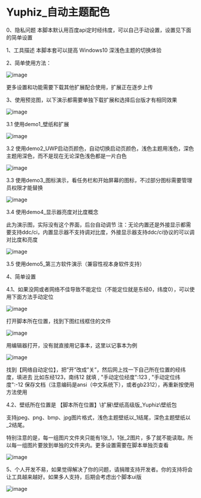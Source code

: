 # Yuphiz_自动主题配色

0、隐私问题
本脚本默认用百度api定时经纬度，可以自己手动设置，设置见下面的简单设置

1、工具描述
本脚本套可以提高 Windows10 深浅色主题的切换体验


2、简单使用方法：

![image](https://github.com/Yuphiz/Public/blob/main/Yuphiz_AutoTheme/demo%E9%A2%84%E8%A7%88%E5%9B%BE/%E8%87%AA%E5%8A%A8%E4%B8%BB%E9%A2%98%E4%BD%BF%E7%94%A8%E5%9B%BE%E7%AE%80%E5%8D%95%E5%BF%AB%E9%80%9F%E4%BD%BF%E7%94%A8%E5%9B%BE.gif)

更多设置和功能需要下载其他扩展配合使用，扩展正在逐步上传



3、使用预览图，以下演示都需要单独下载扩展和选择后台版才有相同效果

![image](https://github.com/Yuphiz/Public/blob/main/Yuphiz_AutoTheme/demo%E9%A2%84%E8%A7%88%E5%9B%BE/%E4%BD%BF%E7%94%A8demo1_%E5%A3%81%E7%BA%B8%E6%89%A9%E5%B1%95.gif)

3.1 使用demo1_壁纸和扩展


![image](https://github.com/Yuphiz/Public/blob/main/Yuphiz_AutoTheme/demo%E9%A2%84%E8%A7%88%E5%9B%BE/%E4%BD%BF%E7%94%A8demo2_UWP%E5%90%AF%E5%8A%A8%E9%A1%B5%E9%A2%9C%E8%89%B2.gif)

3.2 使用demo2_UWP启动页颜色，自动切换启动页颜色，浅色主题用浅色，深色主题用深色，而不是现在无论深色浅色都是一片白色



![image](https://github.com/Yuphiz/Public/blob/main/Yuphiz_AutoTheme/demo%E9%A2%84%E8%A7%88%E5%9B%BE/%E4%BD%BF%E7%94%A8demo3_%E5%9B%BE%E6%A0%87%E6%BC%94%E7%A4%BA.gif)

3.3 使用demo3_图标演示，看任务栏和开始屏幕的图标，不过部分图标需要管理员权限才能替换



![image](https://github.com/Yuphiz/Public/blob/main/Yuphiz_AutoTheme/demo%E9%A2%84%E8%A7%88%E5%9B%BE/%E4%BD%BF%E7%94%A8demo4_%E6%98%BE%E7%A4%BA%E5%99%A8%E4%BA%AE%E5%BA%A6%E5%AF%B9%E6%AF%94%E5%BA%A6%E6%A6%82%E5%BF%B5%E9%A2%84%E8%A7%88.gif)

3.4 使用demo4_显示器亮度对比度概念

此为演示图，实际没有这个界面，后台自动调节
注：无论内置还是外接显示都需要支持ddc/ci，内置显示器不支持调对比度，外接显示器支持ddc/ci协议的可以调对比度和亮度


![image](https://github.com/Yuphiz/Public/blob/main/Yuphiz_AutoTheme/demo%E9%A2%84%E8%A7%88%E5%9B%BE/%E4%BD%BF%E7%94%A8demo5_%E7%AC%AC%E4%B8%89%E6%96%B9%E8%BD%AF%E4%BB%B6.gif)

3.5 使用demo5_第三方软件演示（兼容性视本身软件支持）




4、简单设置

4.1、如果没网或者网络不佳导致不能定位（不能定位就是东经0，纬度0），可以使用下面方法手动定位

![image](https://github.com/Yuphiz/Public/blob/main/Yuphiz_AutoTheme/demo%E9%A2%84%E8%A7%88%E5%9B%BE/q%26a%201%20%E5%AE%9A%E4%BD%8D%E9%97%AE%E9%A2%98.png)

打开脚本所在位置，找到下图红线框住的文件

![image](https://github.com/Yuphiz/Public/blob/main/Yuphiz_AutoTheme/demo%E9%A2%84%E8%A7%88%E5%9B%BE/q%26a%201%20%E5%AE%9A%E4%BD%8D%E9%97%AE%E9%A2%98%E8%A7%A3%E7%AD%941.jpg)

用编辑器打开，没有就直接用记事本，这里以记事本为例

![image](https://github.com/Yuphiz/Public/blob/main/Yuphiz_AutoTheme/demo%E9%A2%84%E8%A7%88%E5%9B%BE/q%26a%201%20%E5%AE%9A%E4%BD%8D%E9%97%AE%E9%A2%98%E8%A7%A3%E7%AD%942.png)

找到【网络自动定位】，把”开”改成”关”，然后网上找一下自己所在位置的经纬度，填进去
比如东经123，南纬12
就填
,     "手动定位经度":123
,     "手动定位纬度":-12
保存文档（注意编码是ansi（中文系统下），或者gb2312），再重新按使用方法使用



4.2、壁纸所在位置是 【脚本所在位置】\扩展\壁纸高级版_Yuphiz\壁纸包

支持jpeg、png、bmp、jpg图片格式，浅色主题壁纸以_1结尾，深色主题壁纸以_2结尾。

特别注意的是，每一组图片文件夹只能有1张_1，1张_2图片，多了就不能读取。所以每一组图片要放到单独的文件夹内。更多设置需要在脚本单独页查看

![image](https://github.com/Yuphiz/Public/blob/main/Yuphiz_AutoTheme/demo%E9%A2%84%E8%A7%88%E5%9B%BE/q%26a%202%20%E5%A3%81%E7%BA%B8.png)




5、个人开发不易，如果觉得解决了你的问题，请捐赠支持开发者。你的支持将会让工具越来越好。如果多人支持，后期会考虑出个脚本ui版

![image](https://github.com/Yuphiz/Public/blob/main/Yuphiz_Pay.jpg)
